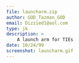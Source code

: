 ```yaml
---
file: launcharm.zip
author: GOD_Tazman_GOD
email: Dizzied1@aol.com
type: jk
description: >
    A launch arm for TIEs
date: 10/24/99
screenshot: launcharm.gif
---
```

